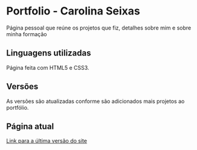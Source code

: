 # Portfolio - Carolina Seixas
Página pessoal que reúne os projetos que fiz, detalhes sobre mim e sobre minha formação

## Linguagens utilizadas
Página feita com HTML5 e CSS3.

## Versões
As versões são atualizadas conforme são adicionados mais projetos ao portfólio.

## Página atual
[Link para a última versão do site](https://carolinaseixas.github.io/portfolio/)
